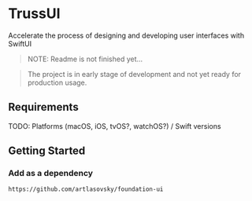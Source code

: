 # TrussUI

Accelerate the process of designing and developing user interfaces with SwiftUI

> NOTE: Readme is not finished yet...

> The project is in early stage of development and not yet ready for production usage.

## Requirements

TODO: Platforms (macOS, iOS, tvOS?, watchOS?) / Swift versions



## Getting Started

### Add as a dependency
```
https://github.com/artlasovsky/foundation-ui
```
